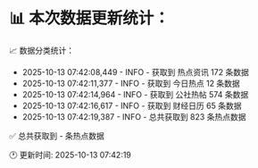 📊 本次数据更新统计：
==========================

📈 数据分类统计：
- 2025-10-13 07:42:08,449 - INFO - 获取到 热点资讯 172 条数据
- 2025-10-13 07:42:11,377 - INFO - 获取到 今日热点 12 条数据
- 2025-10-13 07:42:14,964 - INFO - 获取到 公社热帖 574 条数据
- 2025-10-13 07:42:16,617 - INFO - 获取到 财经日历 65 条数据
- 2025-10-13 07:42:19,387 - INFO - 总共获取到 823 条热点数据

✅ 总共获取到 - 条热点数据

🕐 更新时间: 2025-10-13 07:42:19
